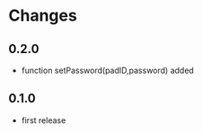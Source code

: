 Changes
=======

## 0.2.0 

* function setPassword(padID,password) added

## 0.1.0

* first release
